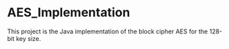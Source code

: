 # AES_Implementation
This project is the Java implementation of the block cipher AES for the 128-bit key size.
